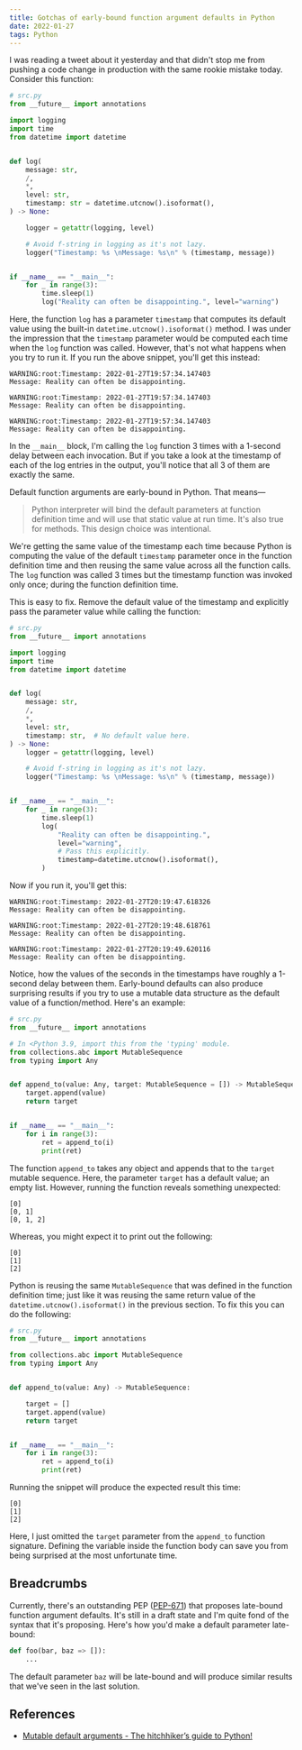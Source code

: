 ```yaml
---
title: Gotchas of early-bound function argument defaults in Python
date: 2022-01-27
tags: Python
---
```


I was reading a tweet about it yesterday and that didn't stop me from pushing a code
change in production with the same rookie mistake today. Consider this function:

```python
# src.py
from __future__ import annotations

import logging
import time
from datetime import datetime


def log(
    message: str,
    /,
    *,
    level: str,
    timestamp: str = datetime.utcnow().isoformat(),
) -> None:

    logger = getattr(logging, level)

    # Avoid f-string in logging as it's not lazy.
    logger("Timestamp: %s \nMessage: %s\n" % (timestamp, message))


if __name__ == "__main__":
    for _ in range(3):
        time.sleep(1)
        log("Reality can often be disappointing.", level="warning")
```

Here, the function `log` has a parameter `timestamp` that computes its default value
using the built-in `datetime.utcnow().isoformat()` method. I was under the impression
that the `timestamp` parameter would be computed each time when the `log` function was
called. However, that's not what happens when you try to run it. If you run the above
snippet, you'll get this instead:

```
WARNING:root:Timestamp: 2022-01-27T19:57:34.147403
Message: Reality can often be disappointing.

WARNING:root:Timestamp: 2022-01-27T19:57:34.147403
Message: Reality can often be disappointing.

WARNING:root:Timestamp: 2022-01-27T19:57:34.147403
Message: Reality can often be disappointing.
```

In the `__main__` block, I'm calling the `log` function 3 times with a 1-second delay
between each invocation. But if you take a look at the timestamp of each of the log
entries in the output, you'll notice that all 3 of them are exactly the same.

Default function arguments are early-bound in Python. That means—

> Python interpreter will bind the default parameters at function definition time and
> will use that static value at run time. It's also true for methods. This design choice
> was intentional.

We're getting the same value of the timestamp each time because Python is computing the
value of the default `timestamp` parameter once in the function definition time and then
reusing the same value across all the function calls. The `log` function was called 3
times but the timestamp function was invoked only once; during the function definition
time.

This is easy to fix. Remove the default value of the timestamp and explicitly pass the
parameter value while calling the function:


```python
# src.py
from __future__ import annotations

import logging
import time
from datetime import datetime


def log(
    message: str,
    /,
    *,
    level: str,
    timestamp: str,  # No default value here.
) -> None:
    logger = getattr(logging, level)

    # Avoid f-string in logging as it's not lazy.
    logger("Timestamp: %s \nMessage: %s\n" % (timestamp, message))


if __name__ == "__main__":
    for _ in range(3):
        time.sleep(1)
        log(
            "Reality can often be disappointing.",
            level="warning",
            # Pass this explicitly.
            timestamp=datetime.utcnow().isoformat(),
        )
```

Now if you run it, you'll get this:

```
WARNING:root:Timestamp: 2022-01-27T20:19:47.618326
Message: Reality can often be disappointing.

WARNING:root:Timestamp: 2022-01-27T20:19:48.618761
Message: Reality can often be disappointing.

WARNING:root:Timestamp: 2022-01-27T20:19:49.620116
Message: Reality can often be disappointing.
```

Notice, how the values of the seconds in the timestamps have roughly a 1-second delay
between them. Early-bound defaults can also produce surprising results if you try to use
a mutable data structure as the default value of a function/method. Here's an example:

```python
# src.py
from __future__ import annotations

# In <Python 3.9, import this from the 'typing' module.
from collections.abc import MutableSequence
from typing import Any


def append_to(value: Any, target: MutableSequence = []) -> MutableSequence:
    target.append(value)
    return target


if __name__ == "__main__":
    for i in range(3):
        ret = append_to(i)
        print(ret)
```

The function `append_to` takes any object and appends that to the `target` mutable
sequence. Here, the parameter `target` has a default value; an empty list. However,
running the function reveals something unexpected:


```
[0]
[0, 1]
[0, 1, 2]
```

Whereas, you might expect it to print out the following:

```
[0]
[1]
[2]
```

Python is reusing the same `MutableSequence` that was defined in the function definition
time; just like it was reusing the same return value of the
`datetime.utcnow().isoformat()` in the previous section. To fix this you can do the
following:

```python
# src.py
from __future__ import annotations

from collections.abc import MutableSequence
from typing import Any


def append_to(value: Any) -> MutableSequence:

    target = []
    target.append(value)
    return target


if __name__ == "__main__":
    for i in range(3):
        ret = append_to(i)
        print(ret)
```

Running the snippet will produce the expected result this time:

```
[0]
[1]
[2]
```

Here, I just omitted the `target` parameter from the `append_to` function signature.
Defining the variable inside the function body can save you from being surprised at the
most unfortunate time.

## Breadcrumbs

Currently, there's an outstanding
PEP ([PEP-671](https://www.python.org/dev/peps/pep-0671/)) that proposes late-bound
function argument defaults. It's still in a draft state and I'm quite fond of the syntax
that it's proposing. Here's how you'd make a default parameter late-bound:

```python
def foo(bar, baz => []):
    ...
```

The default parameter `baz` will be late-bound and will produce similar results that
we've seen in the last solution.

## References

* [Mutable default arguments - The hitchhiker’s guide to Python!](https://docs.python-guide.org/writing/gotchas/#mutable-default-arguments)
